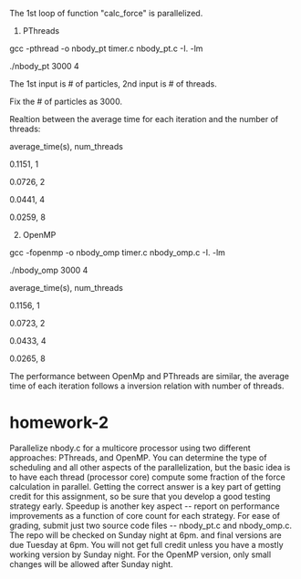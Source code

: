 The 1st loop of function "calc_force" is parallelized.

1. PThreads

gcc -pthread -o nbody_pt timer.c nbody_pt.c -I. -lm

./nbody_pt 3000 4


The 1st input is # of particles, 2nd input is # of threads. 

Fix the # of particles as 3000.

Realtion between the average time for each iteration and the number of threads:

average_time(s),		num_threads

0.1151,		1

0.0726,		2

0.0441,		4

0.0259,		8



2. OpenMP

gcc -fopenmp -o nbody_omp timer.c nbody_omp.c -I. -lm

./nbody_omp 3000 4


average_time(s),		num_threads

0.1156,		1

0.0723,		2

0.0433,		4
	
0.0265,		8

The performance between OpenMp and PThreads are similar, 
the average time of each iteration follows a inversion relation with number of threads.




# homework-2
Parallelize nbody.c for a multicore processor using two different
approaches: PThreads, and OpenMP. You can determine the type of
scheduling and all other aspects of the parallelization, but the basic
idea is to have each thread (processor core) compute some fraction of
the force calculation in parallel. Getting the correct answer is a key
part of getting credit for this assignment, so be sure that you
develop a good testing strategy early. Speedup is another key aspect
-- report on performance improvements as a function of core count for
each strategy. For ease of grading, submit just two source code files
-- nbody_pt.c and nbody_omp.c. The repo will be checked on Sunday
night at 6pm.  and final versions are due Tuesday at 6pm. You will not
get full credit unless you have a mostly working version by Sunday
night. For the OpenMP version, only small changes will be allowed
after Sunday night.